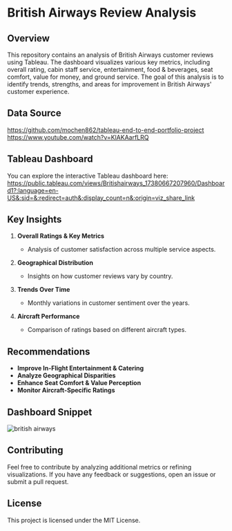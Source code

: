 # British Airways Review Analysis

## Overview  
This repository contains an analysis of British Airways customer reviews using Tableau. The dashboard visualizes various key metrics, including overall rating, cabin staff service, entertainment, food & beverages, seat comfort, value for money, and ground service. The goal of this analysis is to identify trends, strengths, and areas for improvement in British Airways' customer experience.

## Data Source  
https://github.com/mochen862/tableau-end-to-end-portfolio-project
https://www.youtube.com/watch?v=KlAKAarfLRQ

## Tableau Dashboard  
You can explore the interactive Tableau dashboard here:  https://public.tableau.com/views/Britishairways_17380667207960/Dashboard1?:language=en-US&:sid=&:redirect=auth&:display_count=n&:origin=viz_share_link

## Key Insights  
1. **Overall Ratings & Key Metrics**  
   - Analysis of customer satisfaction across multiple service aspects.
   
2. **Geographical Distribution**  
   - Insights on how customer reviews vary by country.
   
3. **Trends Over Time**  
   - Monthly variations in customer sentiment over the years.
   
4. **Aircraft Performance**  
   - Comparison of ratings based on different aircraft types.

## Recommendations  
- **Improve In-Flight Entertainment & Catering**
- **Analyze Geographical Disparities**
- **Enhance Seat Comfort & Value Perception**
- **Monitor Aircraft-Specific Ratings**

## Dashboard Snippet  
![british airways](https://github.com/user-attachments/assets/0509e0df-3474-4bf5-9f60-06b0452a85f3)


## Contributing  
Feel free to contribute by analyzing additional metrics or refining visualizations. If you have any feedback or suggestions, open an issue or submit a pull request.

## License  
This project is licensed under the MIT License.

